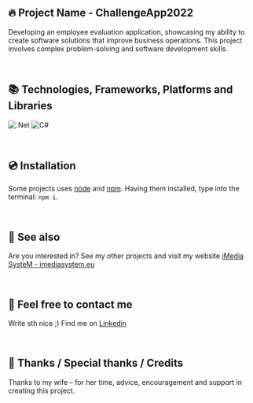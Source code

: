 ## 🔥 Project Name - ChallengeApp2022

Developing an employee evaluation application, showcasing my ability to create software solutions that improve business operations. This project involves complex problem-solving and software development skills.

&nbsp;

## 📚 Technologies, Frameworks, Platforms and Libraries

![.Net](https://img.shields.io/badge/.NET-5C2D91?style=for-the-badge&logo=.net&logoColor=white)
![C#](https://img.shields.io/badge/c%23-%23239120.svg?style=for-the-badge&logo=csharp&logoColor=white)

&nbsp;

## 💿 Installation

Some projects uses [node](https://nodejs.org/en/) and [npm](https://www.npmjs.com/). Having them installed, type into the terminal: `npm i`.

&nbsp;

## 🔗 See also

Are you interested in? See my other projects and visit my website [iMedia SysteM - imediasystem.eu](https://imediasystem.eu/)

&nbsp;

## 📝 Feel free to contact me
Write sth nice ;) Find me on [Linkedin](https://www.linkedin.com/in/krzysztof-graca-47698997/)

&nbsp;

## 👏 Thanks / Special thanks / Credits
Thanks to my wife – for her time, advice, encouragement and support in creating this project.

